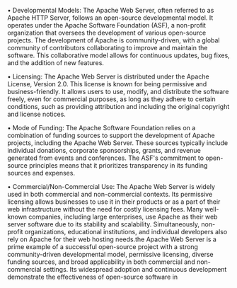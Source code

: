 • Developmental Models:
The Apache Web Server, often referred to as Apache HTTP Server, follows an open-source developmental model. It operates under the Apache Software Foundation (ASF), a non-profit organization that oversees the development of various open-source projects. The development of Apache is community-driven, with a global community of contributors collaborating to improve and maintain the software. This collaborative model allows for continuous updates, bug fixes, and the addition of new features.

• Licensing:
The Apache Web Server is distributed under the Apache License, Version 2.0. This license is known for being permissive and business-friendly. It allows users to use, modify, and distribute the software freely, even for commercial purposes, as long as they adhere to certain conditions, such as providing attribution and including the original copyright and license notices.

• Mode of Funding:
The Apache Software Foundation relies on a combination of funding sources to support the development of Apache projects, including the Apache Web Server. These sources typically include individual donations, corporate sponsorships, grants, and revenue generated from events and conferences. The ASF's commitment to open-source principles means that it prioritizes transparency in its funding sources and expenses.

• Commercial/Non-Commercial Use:
The Apache Web Server is widely used in both commercial and non-commercial contexts. Its permissive licensing allows businesses to use it in their products or as a part of their web infrastructure without the need for costly licensing fees. Many well-known companies, including large enterprises, use Apache as their web server software due to its stability and scalability. Simultaneously, non-profit organizations, educational institutions, and individual developers also rely on Apache for their web hosting needs.the Apache Web Server is a prime example of a successful open-source project with a strong community-driven developmental model, permissive licensing, diverse funding sources, and broad applicability in both commercial and non-commercial settings. Its widespread adoption and continuous development demonstrate the effectiveness of open-source software in
